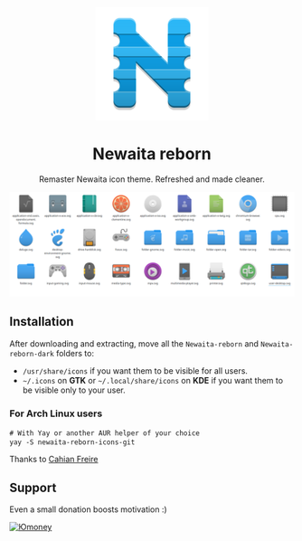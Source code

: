 <div align="center">
    <img src="icon.png" width="200" height="200" />
    <h1>Newaita reborn</h1>
    <p>Remaster Newaita icon theme. Refreshed and made cleaner.</p>
    <img src="cover.png" />
</div>

## Installation

After downloading and extracting, move all the `Newaita-reborn` and `Newaita-reborn-dark` folders to:
- `/usr/share/icons` if you want them to be visible for all users.
- `~/.icons` on **GTK** or `~/.local/share/icons` on **KDE** if you want them to be visible only to your user.

### For Arch Linux users

```shell
# With Yay or another AUR helper of your choice
yay -S newaita-reborn-icons-git
```

Thanks to [Cahian Freire](https://github.com/cahian)

## Support

Even a small donation boosts motivation :)


[![Юmoney](https://i.imgur.com/KrkyEbB.png)](https://yoomoney.ru/to/41001796418567)
